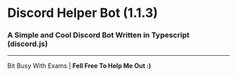 # Discord Helper Bot (1.1.3)

### A Simple and Cool Discord Bot Written in Typescript (discord.js)

---

Bit Busy With Exams | **Fell Free To Help Me Out :)**
